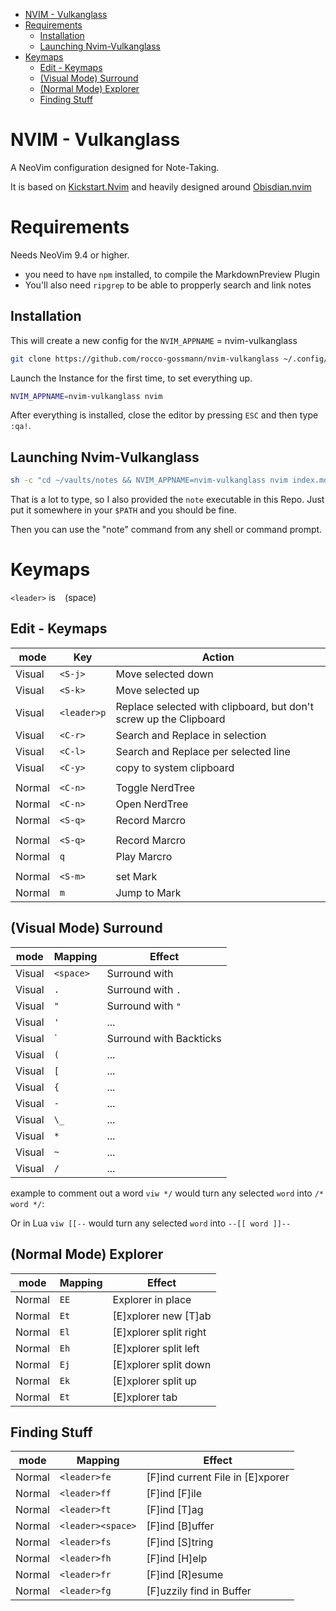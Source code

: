 <!-- vim-markdown-toc GFM -->

* [NVIM - Vulkanglass](#nvim---vulkanglass)
* [Requirements](#requirements)
  * [Installation](#installation)
  * [Launching Nvim-Vulkanglass](#launching-nvim-vulkanglass)
* [Keymaps](#keymaps)
  * [Edit - Keymaps](#edit---keymaps)
  * [(Visual Mode) Surround](#visual-mode-surround)
  * [(Normal Mode) Explorer](#normal-mode-explorer)
  * [Finding Stuff](#finding-stuff)

<!-- vim-markdown-toc -->

# NVIM - Vulkanglass

A NeoVim configuration designed for Note-Taking.

It is based on [Kickstart.Nvim](https://github.com/nvim-lua/kickstart.nvim) and heavily designed around [Obisdian.nvim](https://github.com/epwalsh/obsidian.nvim)

# Requirements
Needs NeoVim 9.4 or higher.  
- you need to have `npm` installed, to compile the MarkdownPreview Plugin
- You'll also need `ripgrep` to be able to propperly search and link notes



## Installation
This will create a new config for the `NVIM_APPNAME` = nvim-vulkanglass
```bash
git clone https://github.com/rocco-gossmann/nvim-vulkanglass ~/.config/nvim-vulkanglass
```
Launch the Instance for the first time, to set everything up.
```bash
NVIM_APPNAME=nvim-vulkanglass nvim
```
After everything is installed, close the editor by pressing `ESC` and then type `:qa!`.



## Launching Nvim-Vulkanglass
```bash
sh -c "cd ~/vaults/notes && NVIM_APPNAME=nvim-vulkanglass nvim index.md"
```
That is a lot to type, so I also provided the `note` executable in this Repo.
Just put it somewhere in your `$PATH` and you should be fine.

Then you can use the "note" command from any shell or command prompt.



# Keymaps

`<leader>` is ` ` (space)


## Edit - Keymaps
| mode   | Key         | Action                                                            |
| -      | -           | -                                                                 |
| Visual | `<S-j>`     | Move selected down                                                |
| Visual | `<S-k>`     | Move selected up                                                  |
| Visual | `<leader>p` | Replace selected with clipboard, but don't screw up the Clipboard |
| Visual | `<C-r>`     | Search and Replace in selection                                   |
| Visual | `<C-l>`     | Search and Replace per selected line                              |
| Visual | `<C-y>`     | copy to system clipboard                                          |
|        |             |                                                                   |
| Normal | `<C-n>`     | Toggle NerdTree                                                   |
| Normal | `<C-n>`     | Open NerdTree                                                     |
| Normal | `<S-q>`     | Record Marcro                                                     |
|        |             |                                                                   |
| Normal | `<S-q>`     | Record Marcro                                                     |
| Normal | `q`         | Play Marcro                                                       |
|        |             |                                                                   |
| Normal | `<S-m>`     | set Mark                                                          |
| Normal | `m`         | Jump to Mark                                                      |


## (Visual Mode) Surround
| mode | Mapping   | Effect                  |
| - | --------- | ----------------------- |
| Visual | `<space>` | Surround with ` `       |
| Visual | `.`       | Surround with `.`       |
| Visual | `"`       | Surround with `"`       |
| Visual | `'`       | ...                     |
| Visual | `         | Surround with Backticks |
| Visual | `(`       | ...                     |
| Visual | `[`       | ...                     |
| Visual | `{`       | ...                     |
| Visual | `-`       | ...                     |
| Visual | `\_`      | ...                     |
| Visual | `*`       | ...                     |
| Visual | `~`       | ...                     |
| Visual | `/`       | ...                     |


example to comment out a word `viw */` would turn any selected `word` into `/* word */`:

Or in Lua `viw [[--` would turn any selected `word` into `--[[ word ]]--`


## (Normal Mode) Explorer

| mode   | Mapping | Effect                 |
| ------ | ------- | ---------------------- |
| Normal | `EE`    | Explorer in place      |
| Normal | `Et`    | [E]xplorer new [T]ab   |
| Normal | `El`    | [E]xplorer split right |
| Normal | `Eh`    | [E]xplorer split left  |
| Normal | `Ej`    | [E]xplorer split down  |
| Normal | `Ek`    | [E]xplorer split up    |
| Normal | `Et`    | [E]xplorer tab         |


## Finding Stuff 
| mode | Mapping      | Effect               |
| -    | ------------ | -------------------- |
| Normal | `<leader>fe` | [F]ind current File in [E]xporer |
| Normal | `<leader>ff` | [F]ind [F]ile        |
| Normal | `<leader>ft` | [F]ind [T]ag   |
| Normal | `<leader><space>` | [F]ind [B]uffer      |
| Normal | `<leader>fs` | [F]ind [S]tring      |
| Normal | `<leader>fh` | [F]ind [H]elp        |
| Normal | `<leader>fr` | [F]ind [R]esume      |
| Normal | `<leader>fg` | [F]uzzily find in Buffer |






















































































































































































































